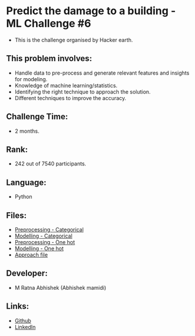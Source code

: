 # Predict the damage to a building - ML Challenge #6
- This is the challenge organised by Hacker earth.

## This problem involves:
- Handle data to pre-process and generate relevant features and insights for modeling.
- Knowledge of machine learning/statistics.
- Identifying the right technique to approach the solution.
- Different techniques to improve the accuracy.

## Challenge Time:
- 2 months.

## Rank:
- 242 out of 7540 participants.

## Language:
- Python

## Files:
- [Preprocessing - Categorical](https://github.com/Abhishekmamidi123/Predict-the-damage-to-a-building-ML-Challenge/blob/master/preprocessing_categorical.ipynb)
- [Modelling - Categorical](https://github.com/Abhishekmamidi123/Predict-the-damage-to-a-building-ML-Challenge/blob/master/modelling_categorical.ipynb)
- [Preprocessing - One hot](https://github.com/Abhishekmamidi123/Predict-the-damage-to-a-building-ML-Challenge/blob/master/preprocessing_onehot.ipynb)
- [Modelling - One hot](https://github.com/Abhishekmamidi123/Predict-the-damage-to-a-building-ML-Challenge/blob/master/modelling_onehot.ipynb)
- [Approach file](https://github.com/Abhishekmamidi123/Predict-the-damage-to-a-building-ML-Challenge/blob/master/Approach.txt)

## Developer:
- M Ratna Abhishek (Abhishek mamidi)

## Links:
- [Github](https://github.com/Abhishekmamidi123)
- [LinkedIn](https://www.linkedin.com/in/abhishek-mamidi-a7a982114/)
